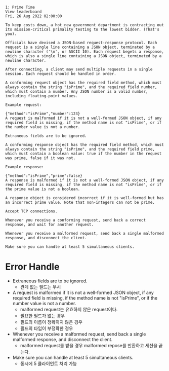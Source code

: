 ```
1: Prime Time
View leaderboard
Fri, 26 Aug 2022 02:00:00

To keep costs down, a hot new government department is contracting out its mission-critical primality testing to the lowest bidder. (That's you).

Officials have devised a JSON-based request-response protocol. Each request is a single line containing a JSON object, terminated by a newline character ('\n', or ASCII 10). Each request begets a response, which is also a single line containing a JSON object, terminated by a newline character.

After connecting, a client may send multiple requests in a single session. Each request should be handled in order.

A conforming request object has the required field method, which must always contain the string "isPrime", and the required field number, which must contain a number. Any JSON number is a valid number, including floating-point values.

Example request:

{"method":"isPrime","number":123}
A request is malformed if it is not a well-formed JSON object, if any required field is missing, if the method name is not "isPrime", or if the number value is not a number.

Extraneous fields are to be ignored.

A conforming response object has the required field method, which must always contain the string "isPrime", and the required field prime, which must contain a boolean value: true if the number in the request was prime, false if it was not.

Example response:

{"method":"isPrime","prime":false}
A response is malformed if it is not a well-formed JSON object, if any required field is missing, if the method name is not "isPrime", or if the prime value is not a boolean.

A response object is considered incorrect if it is well-formed but has an incorrect prime value. Note that non-integers can not be prime.

Accept TCP connections.

Whenever you receive a conforming request, send back a correct response, and wait for another request.

Whenever you receive a malformed request, send back a single malformed response, and disconnect the client.

Make sure you can handle at least 5 simultaneous clients.
```

# Error Handle
- Extraneous fields are to be ignored.
  - 관계 없는 필드는 무시
- A request is malformed if it is not a well-formed JSON object, if any required field is missing, if the method name is not "isPrime", or if the number value is not a number.
  - malformed request는 유효하지 않은 request이다.
  - 필요한 필드가 없는 경우
  - 필드의 이름이 정확히지 않은 경우
  - 필드의 타입이 부정확한 경우
- Whenever you receive a malformed request, send back a single malformed response, and disconnect the client.
  - malformed request를 받을 경우 malformed repose를 반환하고 세션을 끝는다.
- Make sure you can handle at least 5 simultaneous clients.
  - 동시에 5 클라이언트 처리 가능